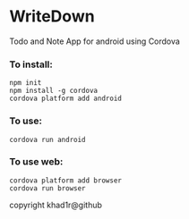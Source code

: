 # WriteDown

Todo and Note App for android using Cordova

### To install:

```
npm init
npm install -g cordova
cordova platform add android
```

### To use:

```
cordova run android
```

### To use web:

```
cordova platform add browser
cordova run browser
```
copyright khad1r@github
